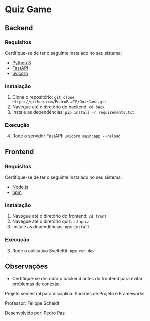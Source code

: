 # Quiz Game

## Backend

### Requisitos
Certifique-se de ter o seguinte instalado no seu sistema:
- [Python 3](https://www.python.org/downloads/)
- [FastAPI](https://fastapi.tiangolo.com/)
- [uvicorn](https://www.uvicorn.org/)

### Instalação
1. Clone o repositório: `git clone https://github.com/PedroPazIF/QuizGame.git`
2. Navegue até o diretório do backend: `cd back`
3. Instale as dependências: `pip install -r requirements.txt`

### Execução
4. Rode o servidor FastAPI: `uvicorn main:app --reload`

## Frontend

### Requisitos
Certifique-se de ter o seguinte instalado no seu sistema:
- [Node.js](https://nodejs.org/)
- [npm](https://www.npmjs.com/)

### Instalação
1. Navegue até o diretório do frontend: `cd front`
2. Navegue até o diretório quiz: `cd quiz`
3. Instale as dependências: `npm install`

### Execução
3. Rode o aplicativo SvelteKit: `npm run dev`

## Observações
- Certifique-se de rodar o backend antes do frontend para evitar problemas de conexão.

Projeto semestral para disciplina: Padrões de Projeto e Frameworks

Professor: Felippe Scheidt


Desenvolvido por: Pedro Paz

